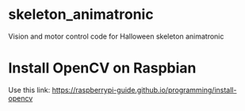 # skeleton_animatronic
Vision and motor control code for Halloween skeleton animatronic


# Install OpenCV on Raspbian

Use this link: https://raspberrypi-guide.github.io/programming/install-opencv


